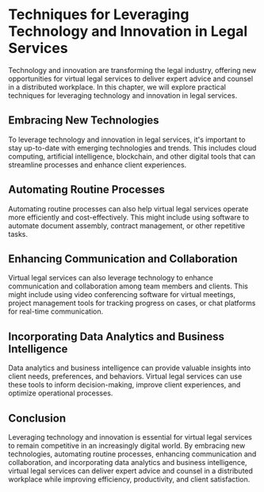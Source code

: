 # Techniques for Leveraging Technology and Innovation in Legal Services

Technology and innovation are transforming the legal industry, offering new opportunities for virtual legal services to deliver expert advice and counsel in a distributed workplace. In this chapter, we will explore practical techniques for leveraging technology and innovation in legal services.

Embracing New Technologies
--------------------------

To leverage technology and innovation in legal services, it's important to stay up-to-date with emerging technologies and trends. This includes cloud computing, artificial intelligence, blockchain, and other digital tools that can streamline processes and enhance client experiences.

Automating Routine Processes
----------------------------

Automating routine processes can also help virtual legal services operate more efficiently and cost-effectively. This might include using software to automate document assembly, contract management, or other repetitive tasks.

Enhancing Communication and Collaboration
-----------------------------------------

Virtual legal services can also leverage technology to enhance communication and collaboration among team members and clients. This might include using video conferencing software for virtual meetings, project management tools for tracking progress on cases, or chat platforms for real-time communication.

Incorporating Data Analytics and Business Intelligence
------------------------------------------------------

Data analytics and business intelligence can provide valuable insights into client needs, preferences, and behaviors. Virtual legal services can use these tools to inform decision-making, improve client experiences, and optimize operational processes.

Conclusion
----------

Leveraging technology and innovation is essential for virtual legal services to remain competitive in an increasingly digital world. By embracing new technologies, automating routine processes, enhancing communication and collaboration, and incorporating data analytics and business intelligence, virtual legal services can deliver expert advice and counsel in a distributed workplace while improving efficiency, productivity, and client satisfaction.


